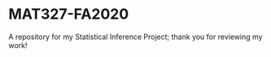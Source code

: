# MAT327-FA2020
A repository for my Statistical Inference Project; thank you for reviewing my work!
